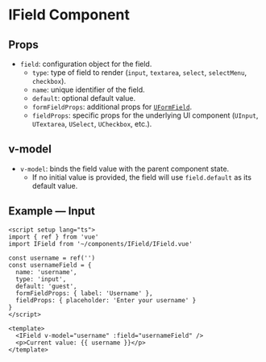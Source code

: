 # IField Component

## Props

- `field`: configuration object for the field.
  - `type`: type of field to render (`input`, `textarea`, `select`, `selectMenu`, `checkbox`).
  - `name`: unique identifier of the field.
  - `default`: optional default value.
  - `formFieldProps`: additional props for [`UFormField`](https://ui.nuxt.com/components/form#formfield).
  - `fieldProps`: specific props for the underlying UI component (`UInput`, `UTextarea`, `USelect`, `UCheckbox`, etc.).

## v-model

- `v-model`: binds the field value with the parent component state.
  - If no initial value is provided, the field will use `field.default` as its default value.

## Example — Input

```vue
<script setup lang="ts">
import { ref } from 'vue'
import IField from '~/components/IField/IField.vue'

const username = ref('')
const usernameField = {
  name: 'username',
  type: 'input',
  default: 'guest',
  formFieldProps: { label: 'Username' },
  fieldProps: { placeholder: 'Enter your username' }
}
</script>

<template>
  <IField v-model="username" :field="usernameField" />
  <p>Current value: {{ username }}</p>
</template>
